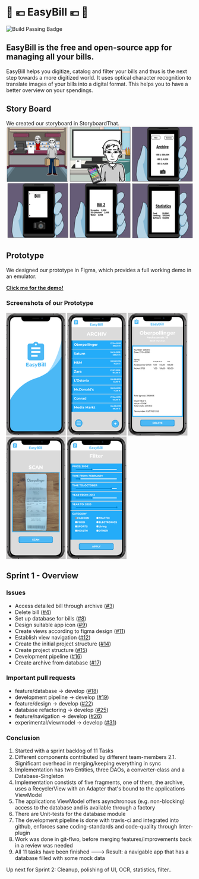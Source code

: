 # 	:receipt: :euro:	 __EasyBill__ 	 :euro:	 :receipt:
![Build Passing Badge](https://api.travis-ci.com/mobileappdevhm20/team-project-team_6.svg?branch=develop)

## EasyBill is the free and open-source app for managing all your bills.

EasyBill helps you digitize, catalog and filter your bills and thus is the next step towards a more digitized world. It uses optical character recognition to translate images of your bills into a digital format. This helps you to have a better overview on your spendings.

## Story Board

We created our storyboard in StoryboardThat.
![Storyboard](res_img/digital-bill-highres.png "Storyboard")

## Prototype

We designed our prototype in Figma, which provides a full working demo in an emulator.

__[Click me for the demo!](https://www.figma.com/file/U0r2xmu9Fyja9gI72Z8CTx/EasyBill)__

### Screenshots of our Prototype
<div class="row">
<img src="https://github.com/mobileappdevhm20/team-project-team_6/blob/media/res_img/1.PNG" alt="drawing" width="160" height="330"/>
<img src="https://github.com/mobileappdevhm20/team-project-team_6/blob/media/res_img/2.PNG" alt="drawing" width="160" height="330"/>
<img src="https://github.com/mobileappdevhm20/team-project-team_6/blob/media/res_img/3.PNG" alt="drawing" width="160" height="330"/>
<img src="https://github.com/mobileappdevhm20/team-project-team_6/blob/media/res_img/4.PNG" alt="drawing" width="160" height="330"/>
<img src="https://github.com/mobileappdevhm20/team-project-team_6/blob/media/res_img/5.PNG" alt="drawing" width="160" height="330"/>
</div>

## Sprint 1 - Overview

### Issues 

* Access detailed bill through archive ([#3][i3]) 
* Delete bill ([#4][i4]) 
* Set up database for bills ([#8][i8]) 
* Design suitable app icon ([#9][i9]) 
* Create views according to figma design ([#11][i11]) 
* Establish view navigation ([#12][i12]) 
* Create the initial project structure ([#14][i14]) 
* Create project structure ([#15][i15]) 
* Development pipeline ([#16][i16]) 
* Create archive from database ([#17][i17]) 

[i8]: https://github.com/mobileappdevhm20/team-project-team_6/issues/8
[i12]: https://github.com/mobileappdevhm20/team-project-team_6/issues/12
[i16]: https://github.com/mobileappdevhm20/team-project-team_6/issues/16
[i14]: https://github.com/mobileappdevhm20/team-project-team_6/issues/14
[i9]: https://github.com/mobileappdevhm20/team-project-team_6/issues/9
[i11]: https://github.com/mobileappdevhm20/team-project-team_6/issues/11
[i15]: https://github.com/mobileappdevhm20/team-project-team_6/issues/15
[i4]: https://github.com/mobileappdevhm20/team-project-team_6/issues/4
[i3]: https://github.com/mobileappdevhm20/team-project-team_6/issues/3
[i17]: https://github.com/mobileappdevhm20/team-project-team_6/issues/17

### Important pull requests

* feature/database -> develop ([#18][p18]) 
* development pipeline -> develop ([#19][p19]) 
* feature/design -> develop ([#22][p22]) 
* database refactoring -> develop ([#25][p25]) 
* feature/navigation -> develop ([#26][p26]) 
* experimental/viewmodel -> develop ([#31][p31])

[p18]: https://github.com/mobileappdevhm20/team-project-team_6/issues/18
[p22]: https://github.com/mobileappdevhm20/team-project-team_6/issues/22
[p26]: https://github.com/mobileappdevhm20/team-project-team_6/issues/26
[p25]: https://github.com/mobileappdevhm20/team-project-team_6/issues/25
[p19]: https://github.com/mobileappdevhm20/team-project-team_6/issues/19
[p31]: https://github.com/mobileappdevhm20/team-project-team_6/issues/31

### Conclusion

1. Started with a sprint backlog of 11 Tasks
2. Different components contributed by different team-members
	2.1. Significant overhead in merging/keeping everything in sync
3. Implementation has two Entities, three DAOs, a converter-class
   and a Database-Singleton
4. Implementation constists of five fragments, one of them, the archive,
   uses a RecyclerView with an Adapter that's bound to the applications
   ViewModel
5. The applications ViewModel offers asynchronous (e.g. non-blocking) 
   access to the database and is available through a factory
6. There are Unit-tests for the database module
7. The development pipeline is done with travis-ci and integrated into
   github, enforces sane coding-standards and code-quality through 
   linter-plugin
8. Work was done in git-flwo, before merging features/improvements back
   in a review was needed
7. All 11 tasks have been finished
	---> Result: a navigable app that has a database filled with some
	     mock data
	     
Up next for Sprint 2: Cleanup, polishing of UI, OCR, statistics, filter..
